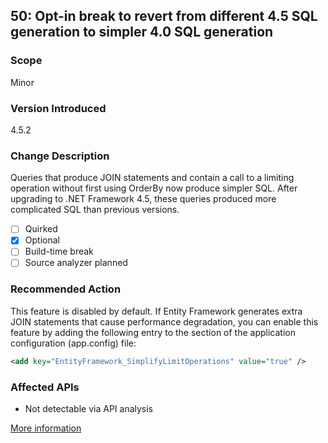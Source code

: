 ## 50: Opt-in break to revert from different 4.5 SQL generation to simpler 4.0 SQL generation

### Scope
Minor

### Version Introduced
4.5.2

### Change Description
Queries that produce JOIN statements and contain a call to a limiting operation without first using OrderBy now produce simpler SQL. After upgrading to .NET Framework 4.5, these queries produced more complicated SQL than previous versions. 

- [ ] Quirked
- [x] Optional
- [ ] Build-time break
- [ ] Source analyzer planned

### Recommended Action
This feature is disabled by default. If Entity Framework generates extra JOIN statements that cause performance degradation, you can enable this feature by adding the following entry to the <appSettings> section of the application configuration (app.config) file:

```xml
<add key="EntityFramework_SimplifyLimitOperations" value="true" /> 
```

### Affected APIs
* Not detectable via API analysis

[More information](https://msdn.microsoft.com/en-us/library/dn720772(v=vs.110).aspx)
